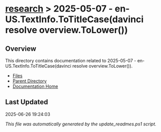 # [research](../) > 2025-05-07 - en-US.TextInfo.ToTitleCase(davinci resolve overview.ToLower())

## Overview
This directory contains documentation related to 2025-05-07 - en-US.TextInfo.ToTitleCase(davinci resolve overview.ToLower()).

- [Files](#files)
- [Parent Directory](../)
- [Documentation Home](../../)

## Last Updated

2025-06-26 19:24:03

*This file was automatically generated by the update_readmes.ps1 script.*



